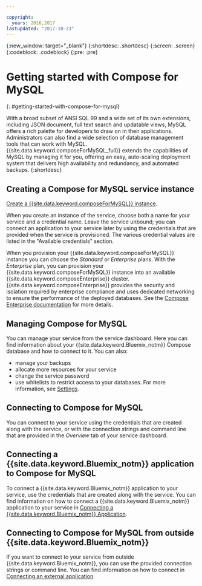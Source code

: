 ```yaml
---

copyright:
  years: 2016,2017
lastupdated: "2017-10-23"
---
```


{:new_window: target="_blank"}
{:shortdesc: .shortdesc}
{:screen: .screen}
{:codeblock: .codeblock}
{:pre: .pre}

# Getting started with Compose for MySQL
{: #getting-started-with-compose-for-mysql}

With a broad subset of ANSI SQL 99 and a wide set of its own extensions, including JSON document, full text search and updatable views, MySQL offers a rich palette for developers to draw on in their applications. Administrators can also find a wide selection of database management tools that can work with MySQL. {{site.data.keyword.composeForMySQL_full}} extends the capabilities of MySQL by managing it for you, offering an easy, auto-scaling deployment system that delivers high availability and redundancy, and automated backups.
{:shortdesc}

## Creating a Compose for MySQL service instance

[Create a {{site.data.keyword.composeForMySQL}} instance](https://console.ng.bluemix.net/catalog/services/compose-for-mysql/).

When you create an instance of the service, choose both a name for your service and a credential name. Leave the service unbound; you can connect an application to your service later by using the credentials that are provided when the service is provisioned.  The various credential values are listed in the "Available credentials" section.

When you provision your {{site.data.keyword.composeForMySQL}} instance you can choose the *Standard* or *Enterprise* plans. With the *Enterprise* plan, you can provision your {{site.data.keyword.composeForMySQL}} instance into an available {{site.data.keyword.composeEnterprise}} cluster. {{site.data.keyword.composeEnterprise}} provides the security and isolation required by enterprise compliance and uses dedicated networking to ensure the performance of the deployed databases. See the [Compose Enterprise documentation](../ComposeEnterprise/index.html) for more details.

## Managing Compose for MySQL

You can manage your service from the service dashboard. Here you can find information about your {{site.data.keyword.Bluemix_notm}} Compose database and how to connect to it. You can also:
- manage your backups
- allocate more resources for your service
- change the service password
- use whitelists to restrict access to your databases. 
For more information, see [Settings](./dashboard-settings.html).


## Connecting to Compose for MySQL

You can connect to your service using the credentials that are created along with the service, or with the connection strings and command line that are provided in the *Overview* tab of your service dashboard.

## Connecting a {{site.data.keyword.Bluemix_notm}} application to Compose for MySQL

To connect a {{site.data.keyword.Bluemix_notm}} application to your service, use the credentials that are created along with the service. You can find information on how to connect a {{site.data.keyword.Bluemix_notm}} application to your service in [Connecting a {{site.data.keyword.Bluemix_notm}} Application](./connecting-bluemix-app.html).

## Connecting to Compose for MySQL from outside {{site.data.keyword.Bluemix_notm}}

If you want to connect to your service from outside {{site.data.keyword.Bluemix_notm}}, you can use the provided connection strings or command line. You can find information on how to connect in [Connecting an external application](./connecting-external.html).
